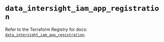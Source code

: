 # `data_intersight_iam_app_registration`

Refer to the Terraform Registry for docs: [`data_intersight_iam_app_registration`](https://registry.terraform.io/providers/ciscodevnet/intersight/1.0.71/docs/data-sources/iam_app_registration).
